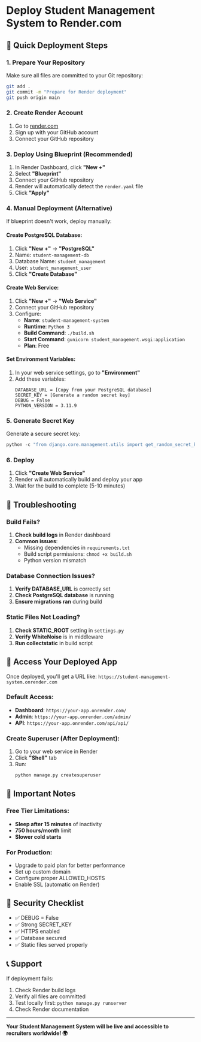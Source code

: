 # Deploy Student Management System to Render.com

## 🚀 Quick Deployment Steps

### 1. Prepare Your Repository

Make sure all files are committed to your Git repository:
```bash
git add .
git commit -m "Prepare for Render deployment"
git push origin main
```

### 2. Create Render Account

1. Go to [render.com](https://render.com)
2. Sign up with your GitHub account
3. Connect your GitHub repository

### 3. Deploy Using Blueprint (Recommended)

1. In Render Dashboard, click **"New +"**
2. Select **"Blueprint"**
3. Connect your GitHub repository
4. Render will automatically detect the `render.yaml` file
5. Click **"Apply"**

### 4. Manual Deployment (Alternative)

If blueprint doesn't work, deploy manually:

#### Create PostgreSQL Database:
1. Click **"New +"** → **"PostgreSQL"**
2. Name: `student-management-db`
3. Database Name: `student_management`
4. User: `student_management_user`
5. Click **"Create Database"**

#### Create Web Service:
1. Click **"New +"** → **"Web Service"**
2. Connect your GitHub repository
3. Configure:
   - **Name**: `student-management-system`
   - **Runtime**: `Python 3`
   - **Build Command**: `./build.sh`
   - **Start Command**: `gunicorn student_management.wsgi:application`
   - **Plan**: Free

#### Set Environment Variables:
1. In your web service settings, go to **"Environment"**
2. Add these variables:
   ```
   DATABASE_URL = [Copy from your PostgreSQL database]
   SECRET_KEY = [Generate a random secret key]
   DEBUG = False
   PYTHON_VERSION = 3.11.9
   ```

### 5. Generate Secret Key

Generate a secure secret key:
```python
python -c "from django.core.management.utils import get_random_secret_key; print(get_random_secret_key())"
```

### 6. Deploy

1. Click **"Create Web Service"**
2. Render will automatically build and deploy your app
3. Wait for the build to complete (5-10 minutes)

## 🔧 Troubleshooting

### Build Fails?

1. **Check build logs** in Render dashboard
2. **Common issues**:
   - Missing dependencies in `requirements.txt`
   - Build script permissions: `chmod +x build.sh`
   - Python version mismatch

### Database Connection Issues?

1. **Verify DATABASE_URL** is correctly set
2. **Check PostgreSQL database** is running
3. **Ensure migrations ran** during build

### Static Files Not Loading?

1. **Check STATIC_ROOT** setting in `settings.py`
2. **Verify WhiteNoise** is in middleware
3. **Run collectstatic** in build script

## 📱 Access Your Deployed App

Once deployed, you'll get a URL like:
`https://student-management-system.onrender.com`

### Default Access:
- **Dashboard**: `https://your-app.onrender.com/`
- **Admin**: `https://your-app.onrender.com/admin/`
- **API**: `https://your-app.onrender.com/api/api/`

### Create Superuser (After Deployment):

1. Go to your web service in Render
2. Click **"Shell"** tab
3. Run:
   ```bash
   python manage.py createsuperuser
   ```

## 🎯 Important Notes

### Free Tier Limitations:
- **Sleep after 15 minutes** of inactivity
- **750 hours/month** limit
- **Slower cold starts**

### For Production:
- Upgrade to paid plan for better performance
- Set up custom domain
- Configure proper ALLOWED_HOSTS
- Enable SSL (automatic on Render)

## 🔐 Security Checklist

- ✅ DEBUG = False
- ✅ Strong SECRET_KEY
- ✅ HTTPS enabled
- ✅ Database secured
- ✅ Static files served properly

## 📞 Support

If deployment fails:
1. Check Render build logs
2. Verify all files are committed
3. Test locally first: `python manage.py runserver`
4. Check Render documentation

---

**Your Student Management System will be live and accessible to recruiters worldwide! 🌍**
